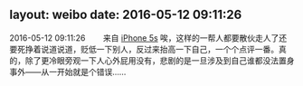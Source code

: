 layout: weibo
date: 2016-05-12 09:11:26
---
2016-05-12 09:11:26  &nbsp;&nbsp;&nbsp;&nbsp;&nbsp;&nbsp; 来自 <a href="sinaweibo://customweibosource" rel="nofollow">iPhone 5s</a>
唉，这样的一帮人都要散伙走人了还要死挣着说道说道，贬低一下别人，反过来抬高一下自己，一个个点评一番。真的，除了更冷眼旁观一下人心外屁用没有，悲剧的是一旦涉及到自己谁都没法置身事外——从一开始就是个错误…… ​​​
